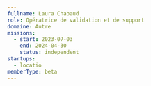 ```yaml
---
fullname: Laura Chabaud
role: Opératrice de validation et de support
domaine: Autre
missions:
  - start: 2023-07-03
    end: 2024-04-30
    status: independent
startups:
  - locatio
memberType: beta
---
```


